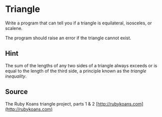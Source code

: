 # Triangle

Write a program that can tell you if a triangle is equilateral, isosceles, or scalene.

The program should raise an error if the triangle cannot exist.

## Hint

The sum of the lengths of any two sides of a triangle always exceeds or 
is equal to the length of the third side, a principle known as the _triangle
inequality_.

## Source

The Ruby Koans triangle project, parts 1 & 2 [http://rubykoans.com](http://rubykoans.com)
